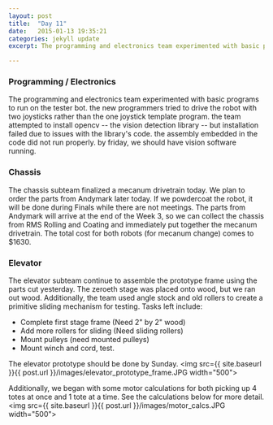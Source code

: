 ```yaml
---
layout: post
title:  "Day 11"
date:   2015-01-13 19:35:21
categories: jekyll update
excerpt: The programming and electronics team experimented with basic programs to run on the tester bot. the new programmers tried to drive the robot with two joysticks rather than the one joystick template program. the team attempted to install opencv -- the vision detection library -- but installation failed due to issues with the library's code. the assembly embedded in the code did not run properly. By Friday, we should have vision software running.

---
```

### Programming / Electronics

The programming and electronics team experimented with basic programs to run on
the tester bot. the new programmers tried to drive the robot with two joysticks
rather than the one joystick template program. the team attempted to install
opencv -- the vision detection library -- but installation failed due to issues
with the library's code. the assembly embedded in the code did not run properly.
by friday, we should have vision software running.

### Chassis

The chassis subteam finalized a mecanum drivetrain today. We plan to order the
parts from Andymark later today. If we powdercoat the robot, it will be done
during Finals while there are not meetings. The parts from Andymark will arrive
at the end of the Week 3, so we can collect the chassis from RMS Rolling and
Coating and immediately put together the mecanum drivetrain. The total cost for
both robots (for mecanum change) comes to $1630.

### Elevator

The elevator subteam continue to assemble the prototype frame using the parts
cut yesterday. The zeroeth stage was placed onto wood, but we ran out wood.
Additionally, the team used angle stock and old rollers to create a primitive
sliding mechanism for testing. Tasks left include:

* Complete first stage frame (Need 2" by 2" wood)
* Add more rollers for sliding (Need sliding rollers)
* Mount pulleys (need mounted pulleys)
* Mount winch and cord, test.

The elevator prototype should be done by Sunday.
<img src={{ site.baseurl }}{{ post.url }}/images/elevator_prototype_frame.JPG width="500">

Additionally, we began with some motor calculations for both picking up 4 totes
at once and 1 tote at a time. See the calculations below for more detail.
<img src={{ site.baseurl }}{{ post.url }}/images/motor_calcs.JPG width="500">

